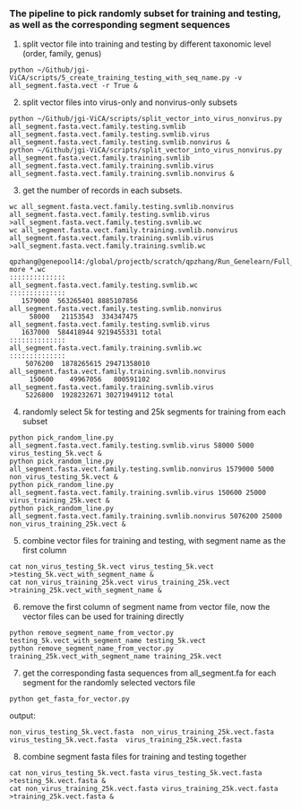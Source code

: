 ### The pipeline to pick randomly subset for training and testing, as well as the corresponding segment sequences


1. split vector file into training and testing by different taxonomic level (order, family, genus)

```
python ~/Github/jgi-ViCA/scripts/5_create_training_testing_with_seq_name.py -v all_segment.fasta.vect -r True &
```

2. split vector files into virus-only and nonvirus-only subsets

```
python ~/Github/jgi-ViCA/scripts/split_vector_into_virus_nonvirus.py all_segment.fasta.vect.family.testing.svmlib all_segment.fasta.vect.family.testing.svmlib.virus all_segment.fasta.vect.family.testing.svmlib.nonvirus &
python ~/Github/jgi-ViCA/scripts/split_vector_into_virus_nonvirus.py all_segment.fasta.vect.family.training.svmlib all_segment.fasta.vect.family.training.svmlib.virus all_segment.fasta.vect.family.training.svmlib.nonvirus &
```

3. get the number of records in each subsets.

```
wc all_segment.fasta.vect.family.testing.svmlib.nonvirus all_segment.fasta.vect.family.testing.svmlib.virus >all_segment.fasta.vect.family.testing.svmlib.wc
wc all_segment.fasta.vect.family.training.svmlib.nonvirus all_segment.fasta.vect.family.training.svmlib.virus >all_segment.fasta.vect.family.training.svmlib.wc

qpzhang@genepool14:/global/projectb/scratch/qpzhang/Run_Genelearn/Full_nextflow/Split_with_name$ more *.wc
::::::::::::::
all_segment.fasta.vect.family.testing.svmlib.wc
::::::::::::::
   1579000  563265401 8885107856 all_segment.fasta.vect.family.testing.svmlib.nonvirus
     58000   21153543  334347475 all_segment.fasta.vect.family.testing.svmlib.virus
   1637000  584418944 9219455331 total
::::::::::::::
all_segment.fasta.vect.family.training.svmlib.wc
::::::::::::::
    5076200  1878265615 29471358010 all_segment.fasta.vect.family.training.svmlib.nonvirus
     150600    49967056   800591102 all_segment.fasta.vect.family.training.svmlib.virus
    5226800  1928232671 30271949112 total
```    
    
4. randomly select 5k for testing and 25k segments for training from each subset

```
python pick_random_line.py all_segment.fasta.vect.family.testing.svmlib.virus 58000 5000 virus_testing_5k.vect &
python pick_random_line.py all_segment.fasta.vect.family.testing.svmlib.nonvirus 1579000 5000 non_virus_testing_5k.vect &
python pick_random_line.py all_segment.fasta.vect.family.training.svmlib.virus 150600 25000 virus_training_25k.vect &
python pick_random_line.py all_segment.fasta.vect.family.training.svmlib.nonvirus 5076200 25000 non_virus_training_25k.vect &
```


5. combine vector files for training and testing, with segment name as the first column

```
cat non_virus_testing_5k.vect virus_testing_5k.vect >testing_5k.vect_with_segment_name &
cat non_virus_training_25k.vect virus_training_25k.vect >training_25k.vect_with_segment_name &
```

6. remove the first column of segment name from vector file, now the vector files can be used for training directly
```
python remove_segment_name_from_vector.py testing_5k.vect_with_segment_name testing_5k.vect
python remove_segment_name_from_vector.py training_25k.vect_with_segment_name training_25k.vect
```

7. get the corresponding fasta sequences from all_segment.fa for each segment for the randomly selected vectors file

```
python get_fasta_for_vector.py
```

output:
```
non_virus_testing_5k.vect.fasta  non_virus_training_25k.vect.fasta
virus_testing_5k.vect.fasta  virus_training_25k.vect.fasta
```


8. combine segment fasta files for training and testing together
```
cat non_virus_testing_5k.vect.fasta virus_testing_5k.vect.fasta >testing_5k.vect.fasta &
cat non_virus_training_25k.vect.fasta virus_training_25k.vect.fasta >training_25k.vect.fasta &
```